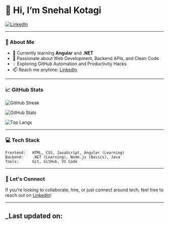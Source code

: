 # 👋 Hi, I’m Snehal Kotagi

[![LinkedIn](https://img.shields.io/badge/-LinkedIn-blue?logo=linkedin&style=flat-square)](https://www.linkedin.com/in/snehalkotagi/)

---
### 🚀 About Me

- 🔭 Currently learning **Angular** and **.NET**
- 🌱 Passionate about Web Development, Backend APIs, and Clean Code
- 💡 Exploring GitHub Automation and Productivity Hacks
- 📫 Reach me anytime: [LinkedIn](https://www.linkedin.com/in/snehalkotagi/)

---
### 📈 GitHub Stats

![GitHub Streak](https://github-readme-streak-stats-eight.vercel.app?user=snehalk2312&theme=tokyonight&hide_border=true)


![GitHub Stats](https://github-readme-stats.vercel.app/api?username=snehalk2312&show_icons=true&theme=tokyonight&hide_border=true)

![Top Langs](https://github-readme-stats.vercel.app/api/top-langs/?username=snehalk2312&layout=compact&theme=tokyonight&hide_border=true)

---

### 💻 Tech Stack
```text
Frontend:   HTML, CSS, JavaScript, Angular (Learning)
Backend:    .NET (Learning), Node.js (Basics), Java
Tools:      Git, GitHub, VS Code
``` 
---

### 📌 Let's Connect

If you’re looking to collaborate, hire, or just connect around tech, feel free to reach out on [LinkedIn](https://www.linkedin.com/in/snehalkotagi/)!

---
_Last updated on: 
---
